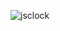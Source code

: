 ![jsclock](https://user-images.githubusercontent.com/37787994/134753364-9e5aca13-40c2-4866-9536-27387553a436.gif)
